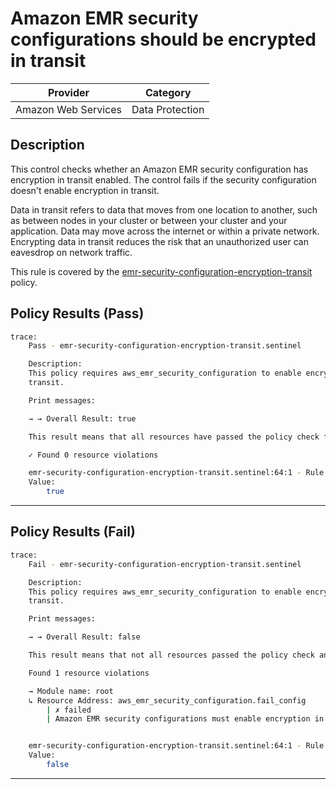 # Amazon EMR security configurations should be encrypted in transit

| Provider            | Category             |
|---------------------|----------------------|
| Amazon Web Services | Data Protection      |

## Description

This control checks whether an Amazon EMR security configuration has encryption in transit enabled. The control fails if the security configuration doesn't enable encryption in transit.

Data in transit refers to data that moves from one location to another, such as between nodes in your cluster or between your cluster and your application. Data may move across the internet or within a private network. Encrypting data in transit reduces the risk that an unauthorized user can eavesdrop on network traffic.

This rule is covered by the [emr-security-configuration-encryption-transit](https://github.com/hashicorp/policy-library-FSBP-Policy-Set-for-AWS-Terraform/blob/main/policies/emr/emr-security-configuration-encryption-transit.sentinel) policy.

## Policy Results (Pass)
```bash
trace:
    Pass - emr-security-configuration-encryption-transit.sentinel

    Description:
    This policy requires aws_emr_security_configuration to enable encryption in
    transit.

    Print messages:

    → → Overall Result: true

    This result means that all resources have passed the policy check for the policy emr-security-configuration-encryption-transit.

    ✓ Found 0 resource violations

    emr-security-configuration-encryption-transit.sentinel:64:1 - Rule "main"
    Value:
        true
```

---

## Policy Results (Fail)
```bash
trace:
    Fail - emr-security-configuration-encryption-transit.sentinel

    Description:
    This policy requires aws_emr_security_configuration to enable encryption in
    transit.

    Print messages:

    → → Overall Result: false

    This result means that not all resources passed the policy check and the protected behavior is not allowed for the policy emr-security-configuration-encryption-transit.

    Found 1 resource violations

    → Module name: root
    ↳ Resource Address: aws_emr_security_configuration.fail_config
        | ✗ failed
        | Amazon EMR security configurations must enable encryption in transit. Refer to https://docs.aws.amazon.com/securityhub/latest/userguide/emr-controls.html#emr-4 for more details.


    emr-security-configuration-encryption-transit.sentinel:64:1 - Rule "main"
    Value:
        false
```

---